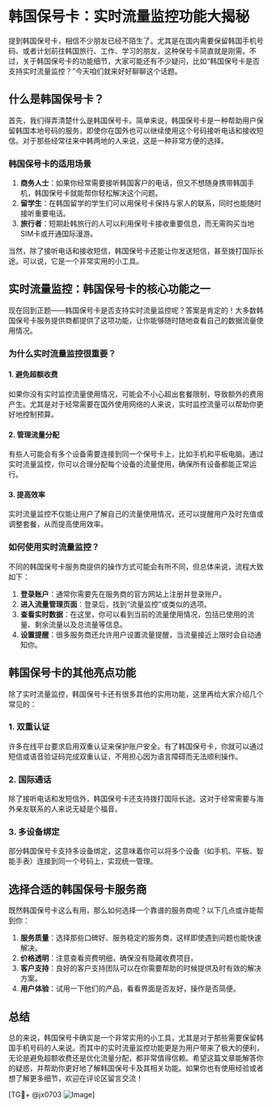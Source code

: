 # 韩国保号卡：实时流量监控功能大揭秘

提到韩国保号卡，相信不少朋友已经不陌生了。尤其是在国内需要保留韩国手机号码、或者计划前往韩国旅行、工作、学习的朋友，这种保号卡简直就是刚需。不过，关于韩国保号卡的功能细节，大家可能还有不少疑问，比如“韩国保号卡是否支持实时流量监控？”今天咱们就来好好聊聊这个话题。

## 什么是韩国保号卡？

首先，我们得弄清楚什么是韩国保号卡。简单来说，韩国保号卡是一种帮助用户保留韩国本地号码的服务，即使你在国外也可以继续使用这个号码接听电话和接收短信。对于那些经常往来中韩两地的人来说，这是一种非常方便的选择。

### 韩国保号卡的适用场景

1. **商务人士**：如果你经常需要接听韩国客户的电话，但又不想随身携带韩国手机，韩国保号卡就能帮你轻松解决这个问题。
2. **留学生**：在韩国留学的学生们可以用保号卡保持与家人的联系，同时也能随时接听重要电话。
3. **旅行者**：短期赴韩旅行的人可以利用保号卡接收重要信息，而无需购买当地SIM卡或开通国际漫游。

当然，除了接听电话和接收短信，韩国保号卡还能让你发送短信，甚至拨打国际长途。可以说，它是一个非常实用的小工具。

## 实时流量监控：韩国保号卡的核心功能之一

现在回到正题——韩国保号卡是否支持实时流量监控呢？答案是肯定的！大多数韩国保号卡服务提供商都提供了这项功能，让你能够随时随地查看自己的数据流量使用情况。

### 为什么实时流量监控很重要？

#### 1. 避免超额收费
如果你没有实时监控流量使用情况，可能会不小心超出套餐限制，导致额外的费用产生。尤其是对于经常需要在国外使用网络的人来说，实时监控流量可以帮助你更好地控制预算。

#### 2. 管理流量分配
有些人可能会有多个设备需要连接到同一个保号卡上，比如手机和平板电脑。通过实时流量监控，你可以合理分配每个设备的流量使用，确保所有设备都能正常运行。

#### 3. 提高效率
实时流量监控不仅能让用户了解自己的流量使用情况，还可以提醒用户及时充值或调整套餐，从而提高使用效率。

### 如何使用实时流量监控？

不同的韩国保号卡服务商提供的操作方式可能会有所不同，但总体来说，流程大致如下：

1. **登录账户**：通常你需要先在服务商的官方网站上注册并登录账户。
2. **进入流量管理页面**：登录后，找到“流量监控”或类似的选项。
3. **查看实时数据**：在这里，你可以看到当前的流量使用情况，包括已使用的流量、剩余流量以及总流量等信息。
4. **设置提醒**：很多服务商还允许用户设置流量提醒，当流量接近上限时会自动通知你。

## 韩国保号卡的其他亮点功能

除了实时流量监控，韩国保号卡还有很多其他的实用功能，这里再给大家介绍几个常见的：

### 1. 双重认证
许多在线平台要求启用双重认证来保护账户安全。有了韩国保号卡，你就可以通过短信或语音验证码完成双重认证，不用担心因为语言障碍而无法顺利操作。

### 2. 国际通话
除了接听电话和发短信外，韩国保号卡还支持拨打国际长途。这对于经常需要与海外亲友联系的人来说无疑是个福音。

### 3. 多设备绑定
部分韩国保号卡支持多设备绑定，这意味着你可以将多个设备（如手机、平板、智能手表）连接到同一个号码上，实现统一管理。

## 选择合适的韩国保号卡服务商

既然韩国保号卡这么有用，那么如何选择一个靠谱的服务商呢？以下几点或许能帮到你：

1. **服务质量**：选择那些口碑好、服务稳定的服务商，这样即使遇到问题也能快速解决。
2. **价格透明**：注意查看资费明细，确保没有隐藏收费项目。
3. **客户支持**：良好的客户支持团队可以在你需要帮助的时候提供及时有效的解决方案。
4. **用户体验**：试用一下他们的产品，看看界面是否友好，操作是否简便。

## 总结

总的来说，韩国保号卡确实是一个非常实用的小工具，尤其是对于那些需要保留韩国手机号码的人来说。而其中的实时流量监控功能更是为用户带来了极大的便利，无论是避免超额收费还是优化流量分配，都非常值得信赖。希望这篇文章能解答你的疑惑，并帮助你更好地了解韩国保号卡及其相关功能。如果你也有使用经验或者想了解更多细节，欢迎在评论区留言交流！

[TG💪+ @jx0703 ![Image](https://github.com/user-attachments/assets/dbca1d08-cadb-493c-b0ec-ad6f7a83f270)]